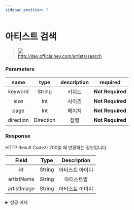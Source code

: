 ```yaml
---
sidebar_position: 5
---
```


# 아티스트 검색


> ![](https://img.shields.io/static/v1?label=&message=POST&color=brightgreen) <br/>
> http://dev.officialhey.com/artists/search


### Parameters


|   name    |   type    | description |     required     |
|:---------:|:---------:|:-----------:|:----------------:|
|  keyword  |  String   |     키워드     | **Not Required** |
|   size    |    Int    |     사이즈     | **Not Required** |
|   page    |    Int    |     페이지     |    **Not Required**     | 
| direction | Direction |     정렬      |    **Not Required**     | 


### Response

HTTP Result Code가 200일 때 반환하는 정보입니다.

|    Field    |       Type        | Description |   
|:-----------:|:-----------------:|:----------:|
|     id      |      String       |  아티스트 아이디  | 
| artistName  |      String       |    아티스트명   |
| artistImage |      String       |  아티스트 이미지  |

  <details markdown="1">
  <summary>성공 예제</summary>

  ```
{
    "status": true,
    "data": {
        "content": [
            {
                "id": "1Z6Sy2Tn7jFqqPAPIAVMB1",
                "artistName": "Kim Jong Seo",
                "artistImage": "https://i.scdn.co/image/ab6761610000e5eb831b6fefe5e4ac07f34f40be"
            },
            {
                "id": "2eVlgLy3Aym09gM3dqx6cq",
                "artistName": "Lee Moon Sae",
                "artistImage": "https://i.scdn.co/image/ab67616d0000b273cc1386a402d65b68ff748bc0"
            },
            {
                "id": "52IPniXhQmDTYa5xQnoA2K",
                "artistName": "Jo Sung Mo",
                "artistImage": "https://i.scdn.co/image/ab67616d0000b2737302eceb236b80170c943ab9"
            },
            {
                "id": "0JIW1Ofq2ixNxfuivNHjlb",
                "artistName": "Kim Kyung Rok",
                "artistImage": "https://i.scdn.co/image/ab67616d0000b27398f6e4316468071b0f934220"
            },
            {
                "id": "15Tra1ytu0naoNByIhZArl",
                "artistName": "Kim Kyung Ho",
                "artistImage": "https://i.scdn.co/image/ab6761610000e5ebddcd5b81107c6894cfed36fa"
            },
            {
                "id": "6KsmQPHXE3qhzNNBPSZ0eB",
                "artistName": "Yoon Do Hyun",
                "artistImage": "https://i.scdn.co/image/ab67616d0000b2738c6e57176117299a272d5bf3"
            }
        ],
        "currentPage": 0,
        "size": 20,
        "first": true,
        "last": true
    }
}
  ```
  </details>
<br/>


